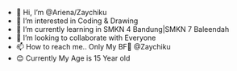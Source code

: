 - 👋 Hi, I’m @Ariena/Zaychiku
- 👀 I’m interested in Coding & Drawing
- 🌱 I’m currently learning in SMKN 4 Bandung|SMKN 7 Baleendah
- 💞️ I’m looking to collaborate with Everyone
- 📫 How to reach me.. Only My BF💞️ @Zaychiku
- 😊 Currently My Age is 15 Year old

<!---
Ririena/Ririena is a ✨ special ✨ repository because its `README.md` (this file) appears on your GitHub profile.
You can click the Preview link to take a look at your changes.
--->
